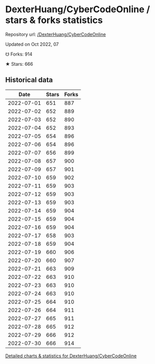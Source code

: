 # DexterHuang/CyberCodeOnline / stars & forks statistics

Repository url: [/DexterHuang/CyberCodeOnline](https://github.com/DexterHuang/CyberCodeOnline)

Updated on Oct 2022, 07

☋ Forks: 914

★ Stars: 666

## Historical data
| Date | Stars | Forks |
|------|-------|-------|
| 2022-07-01 | 651 | 887 | 
| 2022-07-02 | 652 | 889 | 
| 2022-07-03 | 652 | 890 | 
| 2022-07-04 | 652 | 893 | 
| 2022-07-05 | 654 | 896 | 
| 2022-07-06 | 654 | 896 | 
| 2022-07-07 | 656 | 899 | 
| 2022-07-08 | 657 | 900 | 
| 2022-07-09 | 657 | 901 | 
| 2022-07-10 | 659 | 902 | 
| 2022-07-11 | 659 | 903 | 
| 2022-07-12 | 659 | 903 | 
| 2022-07-13 | 659 | 903 | 
| 2022-07-14 | 659 | 904 | 
| 2022-07-15 | 659 | 904 | 
| 2022-07-16 | 659 | 904 | 
| 2022-07-17 | 658 | 903 | 
| 2022-07-18 | 659 | 904 | 
| 2022-07-19 | 660 | 906 | 
| 2022-07-20 | 660 | 907 | 
| 2022-07-21 | 663 | 909 | 
| 2022-07-22 | 663 | 910 | 
| 2022-07-23 | 663 | 910 | 
| 2022-07-24 | 663 | 910 | 
| 2022-07-25 | 664 | 910 | 
| 2022-07-26 | 664 | 911 | 
| 2022-07-27 | 665 | 911 | 
| 2022-07-28 | 665 | 912 | 
| 2022-07-29 | 666 | 912 | 
| 2022-07-30 | 666 | 914 | 


[Detailed charts & statistics for DexterHuang/CyberCodeOnline](https://reviewgithub.com/rep/DexterHuang/CyberCodeOnline)
